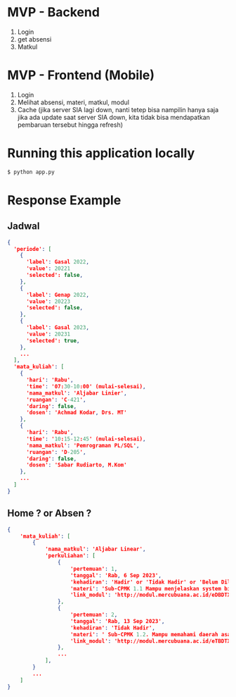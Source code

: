 
# MVP - Backend
1. Login
2. get absensi
3. Matkul

# MVP - Frontend (Mobile)
1. Login
2. Melihat absensi, materi, matkul, modul
3. Cache (jika server SIA lagi down, nanti tetep bisa nampilin hanya saja jika ada update saat server SIA down, kita tidak bisa mendapatkan pembaruan tersebut hingga refresh)

# Running this application locally
```bash
$ python app.py
```

# Response Example
## Jadwal
```json
{
  'periode': [
    {
      'label': Gasal 2022,
      'value': 20221
      'selected': false,
    },
    {
      'label': Genap 2022,
      'value': 20223
      'selected': false,
    },
    {
      'label': Gasal 2023,
      'value': 20231
      'selected': true,
    },
    ...
  ],
  'mata_kuliah': [
    {
      'hari': 'Rabu',
      'time': '07:30-10:00' (mulai-selesai),
      'nama_matkul': 'Aljabar Linier',
      'ruangan': 'C-421',
      'daring': false,
      'dosen': 'Achmad Kodar, Drs. MT'
    },
    {
      'hari': 'Rabu',
      'time': '10:15-12:45' (mulai-selesai),
      'nama_matkul': 'Pemrograman PL/SQL',
      'ruangan': 'D-205',
      'daring': false,
      'dosen': 'Sabar Rudiarto, M.Kom'
    },
    ...
  ]
}
```

## Home ? or Absen ?
```json
{
    'mata_kuliah': [
        {
            'nama_matkul': 'Aljabar Linear',
            'perkuliahan': [
                {
                    'pertemuan': 1,
                    'tanggal': 'Rab, 6 Sep 2023',
                    'kehadiran': 'Hadir' or 'Tidak Hadir' or 'Belum Dilaksanakan',
                    'materi': 'Sub-CPMK 1.1 Mampu menjelaskan system bilangan (CPMK 1), Materi : Pengantar sistem persamaan linear dan SPL',
                    'link_modul': 'http://modul.mercubuana.ac.id/eDBDTXhBRE13RWpNMUV6Vg==/'
                },
                {
                    'pertemuan': 2,
                    'tanggal': 'Rab, 13 Sep 2023',
                    'kehadiran': 'Tidak Hadir',
                    'materi': '	Sub-CPMK 1.2. Mampu memahami daerah asal dan daerah hasil suatu grafik (CPMK 1), Materi : Operasi Baris Elementer dan Eliminasi Gauss Jordan',
                    'link_modul': 'http://modul.mercubuana.ac.id/eTBDTXhBRE13RWpNMUV6Vg==/'
                },
                ...
            ],
        }
        ...
    ]
}
```
